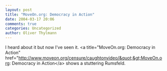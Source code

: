 ```yaml
---
layout: post
title: "MoveOn.org: Democracy in Action"
date: 2004-03-17 20:06
comments: true
categories: Uncategorized
author: Oliver Thylmann
---
```



I heard about it but now I've seen it. &lt;a title=&quot;MoveOn.org: Democracy in Action&quot; href=&quot;http://www.moveon.org/censure/caughtonvideo/&quot;&gt;MoveOn.org: Democracy in Action&lt;/a&gt; shows a stuttering Rumsfeld.


